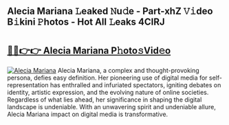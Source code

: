 ## Alecia Mariana 𝙻eaked 𝙽u𝚍e - Part-xhZ 𝚅𝚒deo B𝚒kini 𝙿hotos - Hot All 𝙻eaks 4CIRJ

# <h2><a href="http://ld1g5v.urlbe.top/?page=Alecia+Mariana">🔗🔗👉👉 Alecia Mariana P𝚑oto𝚜Vid𝚎o</a></h2>

[![Alecia Mariana](https://i.imgur.com/eBuTRDB.gif)](http://ld1g5v.urlbe.top/?page=Alecia+Mariana)
Alecia Mariana, a complex and thought-provoking persona, defies easy definition. Her pioneering use of digital media for self-representation has enthralled and infuriated spectators, igniting debates on identity, artistic expression, and the evolving nature of online societies. Regardless of what lies ahead, her significance in shaping the digital landscape is undeniable. With an unwavering spirit and undeniable allure, Alecia Mariana impact on digital media is transformative.
